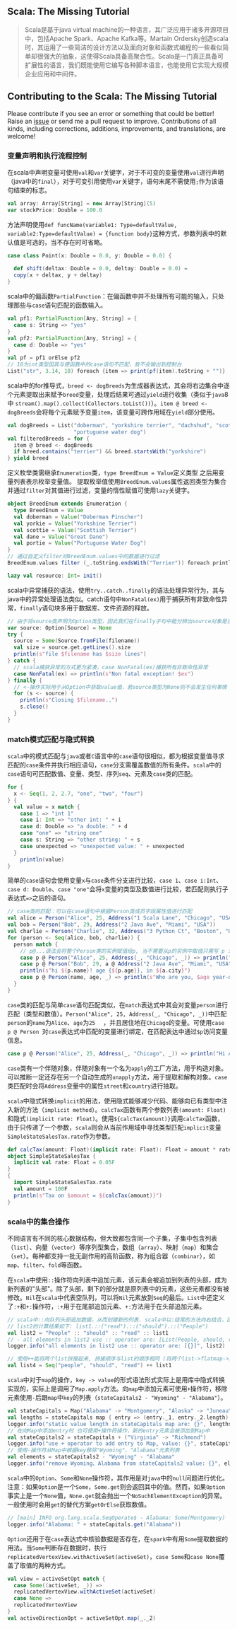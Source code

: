 Scala: The Missing Tutorial
--------------

> Scala是基于java virtual  machine的一种语言，其广泛应用于诸多开源项目中，包括Apache Spark、Apache Kafka等。Martain Ordersky创造scala时，其运用了一些简洁的设计方法以及面向对象和函数式编程的一些看似简单却很强大的抽象，这使得Scala具备高聚合性。Scala是一门真正具备可扩展性的语言，我们既能使用它编写各种脚本语言，也能使用它实现大规模企业应用和中间件。

## Contributing to the Scala: The Missing Tutorial

Please contribute if you see an error or something that could be better! Raise an [issue]() or send me a pull request to improve. Contributions of all kinds, including corrections, additions, improvements, and translations, are welcome!

### 变量声明和执行流程控制
在scala中声明变量可使用`val`和`var`关键字，对于不可变的变量使用`val`进行声明（java中的`final`），对于可变引用使用`var`关键字，语句末尾不需使用`;`作为该语句结束的标志。
```scala
val array: Array[String] = new Array[String](5)
var stockPrice: Double = 100.0
```

方法声明使用`def funcName(variable1: Type=defaultValue, variable2:Type=defaultValue) = {function body}`这种方式，参数列表中的默认值是可选的，当不存在时可省略。

```scala
case class Point(x: Double = 0.0, y: Double = 0.0) {
  
  def shift(deltax: Double = 0.0, deltay: Double = 0.0) =
  copy(x + deltax, y + deltay)
}
```

scala中的偏函数`PartialFunction`：在偏函数中并不处理所有可能的输入，只处理那些与`case`语句匹配的函数输入。

```scala
val pf1: PartialFunction[Any, String] = {
  case s: String => "yes"
}
val pf2: PartialFunction[Any, String] = {
  case d: Double => "yes"
}
val pf = pf1 orElse pf2
// 10为int类型因其与便函数中的case语句不匹配，故不会输出到控制台
List("str", 3.14, 10) foreach {item => print(pf(item).toString + "")}
```

scala中的for推导式，`breed <- dogBreeds`为生成器表达式，其会将右边集合中逐个元素提取出来赋予`breed`变量，处理后结果可通过`yield`进行收集（类似于`java`8中 `stream().map().collect(Collectors.toList())`）。`item @ breed <- dogBreeds`会将每个元素赋予变量`item`，该变量可跨作用域在`yield`部分使用。

```scala
val dogBreeds = List("doberman", "yorkshire terrier", "dachshud", "scottish terrier", "greate dane",
                     "portuguese water dog")
val filteredBreeds = for {
  item @ breed <- dogBreeds
  if breed.contains("terrier") && breed.startsWith("yorkshire")
} yield breed
```

定义枚举类需继承`Enumeration`类，`type BreedEnum = Value`定义类型 之后用变量列表表示枚举变量值。 提取枚举值使用`BreedEnum.values`属性返回类型为集合 并通过`filter`对其值进行过滤，变量的惰性赋值可使用`lazy`关键字。

```scala
object BreedEnum extends Enumeration {
  type BreedEnum = Value
  val doberman = Value("Doberman Pinscher")
  val yorkie = Value("Yorkshine Terrier")
  val scottie = Value("Scottish Terrier")
  val dane = Value("Great Dane")
  val portie = Value("Portuguese Water Dog")
}
// 通过自定义filter对BreedEnum.values中的数据进行过滤
BreedEnum.values filter (_.toString.endsWith("Terrier")) foreach println

lazy val resource: Int= init()
```

scala中异常捕获的语法，使用`try..catch..finally`的语法处理异常行为，其与java中的异常处理语法类似。catch语句中`NonFatal(ex)`用于捕获所有非致命性异常，`finally`语句块多用于数据库、文件资源的释放。

```scala
// 由于将source类声明为Option类型，因此我们在finally子句中能分辨出source对象是否是实例化
var source: Option[Source] = None
try {
  source = Some(Source.fromFile(filename))
  val size = source.get.getLines().size
  println(s"file $filename has $size lines")
} catch {
  // scala捕获异常的方式更为紧凑，case NonFatal(ex)捕获所有非致命性异常
  case NonFatal(ex) => println(s"Non fatal exception! $ex")
} finally {
  // <-操作实际用于从Option中获取value值，若source类型为None则不会发生任何事情
  for (s <- source) {
    println(s"Closing $filename..")
    s.close()
  }
}
```
### match模式匹配与隐式转换

`scala`中的模式匹配与`java`或者`C`语言中的`case`语句很相似，都为根据变量值寻求匹配的`case`条件并执行相应语句，`case`分支需覆盖数值的所有条件。`scala`中的`case`语句可匹配数值、变量、类型、序列`seq`、元素及`case`类的匹配。

```scala
for {
  x <- Seq(1, 2, 2.7, "one", "two", "four")
} {
  val value = x match {
    case 1 => "int 1"
    case i: Int => "other int: " + i
    case d: Double => "a double: " + d
    case "one" => "string one"
    case s: String => "other string: " + s
    case unexpected => "unexpected value: " + unexpected
  }
	println(value)
}
```

简单的`case`语句会使用变量`x`与`case`条件分支进行比较，`case 1`、`case i:Int`、`case d: Double`、`case "one"`会将`x`变量的类型及数值进行比较，若匹配则执行子表达式`=>`之后的语句。	

```scala
// case类的匹配：可以在case语句中根据Person类成员字段属性值进行匹配
val alice = Person("Alice", 25, Address("1 Scala Lane", "Chicago", "USA"))
val bob = Person("Bob", 29, Address("2 Java Ave", "Miami", "USA"))
val charlie = Person("Charlie", 32, Address("3 Python Ct", "Boston", "USA"))
for (person <- Seq(alice, bob, charlie)) {
  person match {
    // p@...语法会将整个Person类的实例赋值给p, 当不需要从p的实例中取值只需写 p : Person => 就可以
    case p @ Person("Alice", 25, Address(_, "Chicago", _)) => println("Hi Alice! $p")
    case p @ Person("Bob", 29, a @ Address("2 Java Ave", "Miami", "USA")) =>
    println(s"hi ${p.name}! age {${p.age}}, in ${a.city}")
    case p @ Person(name, age, _) => println(s"Who are you, $age year-old person and $name? $p")
  }
}
```

`case`类的匹配与简单`case`语句匹配类似，在`match`表达式中其会对变量`person`进行匹配（类型和数值）。`Person("Alice", 25, Address(_, "Chicago", _))`中匹配`person`的`name`为`Alice`、`age`为`25	`	，并且居住地在`Chicago`的变量。可使用`case p @ Person `对`case`表达式中匹配的变量进行绑定，在匹配表达中通过`$p`访问变量信息。

```scala
case p @ Person("Alice", 25, Address(_, "Chicago", _)) => println("Hi Alice! $p")
```

`case`类有一个伴随对象，伴随对象有一个名为`apply`的工厂方法，用于构造对象。可以推断一定还存在另一个自动生成的`unapply`方法，用于提取和解构对象。`case`类匹配时会将`Address`变量中的属性`street`和`country`进行抽取。

`scala`中隐式转换`implicit`的用法，使用隐式能够减少代码、能够向已有类型中注入新的方法（`implicit method`）。`calcTax`函数有两个参数列表`(amount: Float)`和隐式`(implicit rate: Float)`。使用`${calcTax(amount)}`调用`calcTax`函数，由于只传递了一个参数，`scala`则会从当前作用域中寻找类型匹配`implicit`变量`SimpleStateSalesTax.rate`作为参数。

```scala
def calcTax(amount: Float)(implicit rate: Float): Float = amount * rate
object SimpleStateSalesTax {
  implicit val rate: Float = 0.05F
}
{
  import SimpleStateSalesTax.rate
  val amount = 100F
  println(s"Tax on $amount = ${calcTax(amount)}")
}
```
### scala中的集合操作

不同语言有不同的核心数据结构，但大致都包含同一个子集，子集中包含列表（`list`）、向量（`vector`）等序列型集合，数组（`array`）、映射（`map`）和集合（`set`）。每种都支持一批无副作用的高阶函数，称为组合器（`combinar`），如`map`、`filter`、`fold`等函数。

在`scala`中使用`::`操作符向列表中追加元素，该元素会被追加到列表的头部，成为新列表的"头部"。除了头部，剩下的部分就是原列表中的元素，这些元素都没有被修改。`Nil`在`scala`中代表空队列，可以将`Nil`元素放到`Seq`的最后。`List`中还定义了`:+`和`+:`操作符，`:+`用于在尾部追加元素、`+:`方法用于在头部追加元素。

```scala
// scala中::向队列头部追加数据，从而创建新的列表. scala中以:结尾的方法向右结合，因此x::list调用其实是list.::(x),
// list2的计算结果如下: list1.::("read").::("should").::("People")
val list2 = "People" :: "should" :: "read" :: list1
// - all elements in list2 use :: operator are: [List(People, should, read, programming, scala)]
logger.info("all elements in list2 use :: operator are: [{}]", list2)

// 使用++能将两个list拼接起来, 拼接顺序与list的顺序相同 (将两个list->flatmap->整合元素)
val list4 = Seq("people", "should", "read") ++ list1
```

`scala`中对于`map`的操作，`key -> value`的形式语法形式实际上是用库中隐式转换实现的，实际上是调用了`Map.apply`方法。向`map`中添加元素可使用`+`操作符，移除元素使用`-`后跟`map`中`key`的列表（`stateCapitals2 - "Wyoming" - "Alabama"`）。

```scala
val stateCapitals = Map("Alabama" -> "Montgomery", "Alaska" -> "Juneau", "Wyoming" -> "Cheyenne")
val lengths = stateCapitals map { entry => (entry._1, entry._2.length) }
logger.info("static value length in stateCapitals map are: {}", lengths)
// 在向Map中添加entry时 也可使用+操作符操作，新的entry元素会被添加到Map中
val stateCapitals2 = stateCapitals + ("Virginia" -> "Richmond")
logger.info("use + operator to add entry to Map, value: {}", stateCapitals2)
// 使用-操作符从Map中根据key移除"Wyoming"、"Alabama"元素列表
val elements = stateCapitals2 - "Wyoming" - "Alabama"
logger.info("remove Wyoming、Alabama from stateCapitals2 value: {}", elements)
```

`scala`中的`Option`、`Some`和`None`操作符，其作用是对`java`中的`null`问题进行优化。注意：如果`Option`是一个`Some`，`Some.get`则会返回其中的值。然而，如果`Option`事实上是一个`None`值，`None.get`就会抛出一个`NoSuchElementException`的异常。一般使用时会用`get`的替代方案`getOrElse`获取数值。

```scala
// [main] INFO org.lang.scala.SeqOperate$ - Alabama: Some(Montgomery)
logger.info("Alabama: " + stateCapitals.get("Alabama"))
```

`Option`还用于在`case`表达式中核验数据是否存在，在`spark`中有用`Some`提取数据的用法。当`Some`判断存在数据时，执行`replicatedVertexView.withActiveSet(activeSet)`，`case Some`和`case None`覆盖了取值的两种方式。

```scala
val view = activeSetOpt match {
  case Some((activeSet, _)) =>
  replicatedVertexView.withActiveSet(activeSet)
  case None =>
  replicatedVertexView
}
val activeDirectionOpt = activeSetOpt.map(_._2)
```



